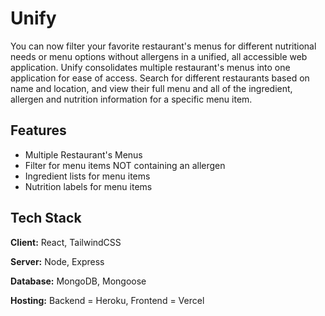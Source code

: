 
# Unify

You can now filter your favorite restaurant's menus for different nutritional needs or menu options without allergens in a unified, all accessible web application. Unify consolidates multiple restaurant's menus into one application for ease of access. Search for different restaurants based on name and location, and view their full menu and all of the ingredient, allergen and nutrition information for a specific menu item.

## Features

- Multiple Restaurant's Menus
- Filter for menu items NOT containing an allergen
- Ingredient lists for menu items
- Nutrition labels for menu items



## Tech Stack

**Client:** React, TailwindCSS

**Server:** Node, Express

**Database:** MongoDB, Mongoose

**Hosting:** Backend = Heroku, Frontend = Vercel
